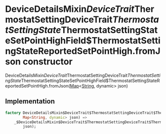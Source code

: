 


# DeviceDetailsMixin$DeviceTrait$ThermostatSettingDeviceTrait$ThermostatSettingState$ThermostatSettingStateSetPointHighField$ThermostatSettingStateReportedSetPointHigh.fromJson constructor







DeviceDetailsMixin$DeviceTrait$ThermostatSettingDeviceTrait$ThermostatSettingState$ThermostatSettingStateSetPointHighField$ThermostatSettingStateReportedSetPointHigh.fromJson([Map](https://api.dart.dev/stable/2.12.3/dart-core/Map-class.html)&lt;[String](https://api.dart.dev/stable/2.12.3/dart-core/String-class.html), dynamic> json)





## Implementation

```dart
factory DeviceDetailsMixin$DeviceTrait$ThermostatSettingDeviceTrait$ThermostatSettingState$ThermostatSettingStateSetPointHighField$ThermostatSettingStateReportedSetPointHigh.fromJson(
        Map<String, dynamic> json) =>
    _$DeviceDetailsMixin$DeviceTrait$ThermostatSettingDeviceTrait$ThermostatSettingState$ThermostatSettingStateSetPointHighField$ThermostatSettingStateReportedSetPointHighFromJson(
        json);
```







